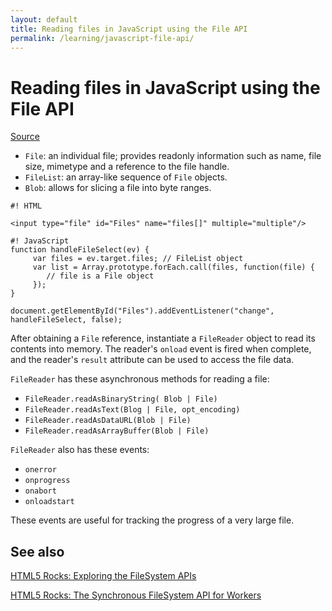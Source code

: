 ```yaml
---
layout: default
title: Reading files in JavaScript using the File API
permalink: /learning/javascript-file-api/
---
```


Reading files in JavaScript using the File API
==============================================

[Source](http://www.html5rocks.com/en/tutorials/file/dndfiles/)

* `File`: an individual file; provides readonly information such as name, file size, mimetype and a reference to the file handle.
* `FileList`: an array-like sequence of `File` objects.
* `Blob`: allows for slicing a file into byte ranges.


```
#! HTML

<input type="file" id="Files" name="files[]" multiple="multiple"/>

```

```
#! JavaScript
function handleFileSelect(ev) {
	 var files = ev.target.files; // FileList object
	 var list = Array.prototype.forEach.call(files, function(file) {
		// file is a File object
	 });
}

document.getElementById("Files").addEventListener("change", handleFileSelect, false);

```

After obtaining a `File` reference, instantiate a `FileReader` object to read its contents into memory. The reader's `onload` event is fired when complete, and the reader's `result` attribute can be used to access the file data.

`FileReader` has these asynchronous methods for reading a file:

* `FileReader.readAsBinaryString( Blob | File)`
* `FileReader.readAsText(Blog | File, opt_encoding)`
* `FileReader.readAsDataURL(Blob | File)`
* `FileReader.readAsArrayBuffer(Blob | File)`

`FileReader` also has these events:

* `onerror`
* `onprogress`
* `onabort`
* `onloadstart`

These events are useful for tracking the progress of a very large file.

See also
--------

[HTML5 Rocks: Exploring the FileSystem APIs](http://www.html5rocks.com/en/tutorials/file/filesystem/)

[HTML5 Rocks: The Synchronous FileSystem API for Workers](http://www.html5rocks.com/en/tutorials/file/filesystem-sync/)

